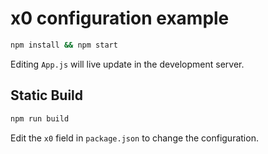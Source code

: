 
# x0 configuration example

```sh
npm install && npm start
```

Editing `App.js` will live update in the development server.

## Static Build

```sh
npm run build
```

Edit the `x0` field in `package.json` to change the configuration.

